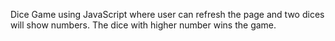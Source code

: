 Dice Game using JavaScript where user can refresh the page and two dices will show numbers.
The dice with higher number wins the game.
